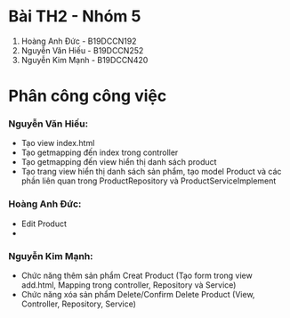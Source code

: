 # Bài TH2 - Nhóm 5
1. Hoàng Anh Đức - B19DCCN192
2. Nguyễn Văn Hiếu - B19DCCN252
3. Nguyễn Kim Mạnh - B19DCCN420

# Phân công công việc
### Nguyễn Văn Hiếu: 
* Tạo view index.html
* Tạo getmapping đến index trong controller 
* Tạo getmapping đến view hiển thị danh sách product
* Tạo trang view hiển thị danh sách sản phẩm, tạo model Product và các phần liên quan trong ProductRepository và ProductServiceImplement

### Hoàng Anh Đức: 
* Edit Product
* 
### Nguyễn Kim Mạnh: 
* Chức năng thêm sản phẩm Creat Product (Tạo form trong view add.html, Mapping trong controller, Repository và Service)
* Chức năng xóa sản phẩm Delete/Confirm Delete Product (View, Controller, Repository, Service)

